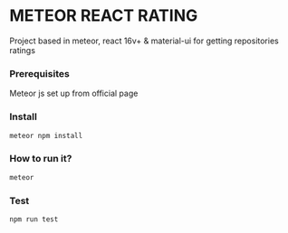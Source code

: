 # METEOR REACT RATING

Project based in meteor, react 16v+ & material-ui for getting repositories ratings

### Prerequisites

Meteor js set up from official page

### Install

```javascript
meteor npm install
```

### How to run it?

```javascript
meteor
```

### Test

```javascript
npm run test
```
